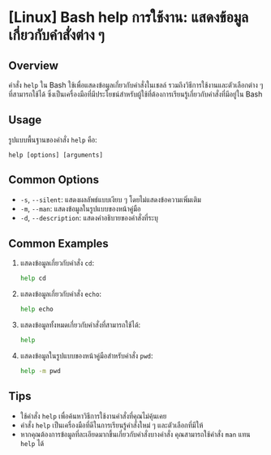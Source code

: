 # [Linux] Bash help การใช้งาน: แสดงข้อมูลเกี่ยวกับคำสั่งต่าง ๆ

## Overview
คำสั่ง `help` ใน Bash ใช้เพื่อแสดงข้อมูลเกี่ยวกับคำสั่งในเชลล์ รวมถึงวิธีการใช้งานและตัวเลือกต่าง ๆ ที่สามารถใช้ได้ ซึ่งเป็นเครื่องมือที่มีประโยชน์สำหรับผู้ใช้ที่ต้องการเรียนรู้เกี่ยวกับคำสั่งที่มีอยู่ใน Bash

## Usage
รูปแบบพื้นฐานของคำสั่ง `help` คือ:

```
help [options] [arguments]
```

## Common Options
- `-s`, `--silent`: แสดงผลลัพธ์แบบเงียบ ๆ โดยไม่แสดงข้อความเพิ่มเติม
- `-m`, `--man`: แสดงข้อมูลในรูปแบบของหน้าคู่มือ
- `-d`, `--description`: แสดงคำอธิบายของคำสั่งที่ระบุ

## Common Examples
1. แสดงข้อมูลเกี่ยวกับคำสั่ง `cd`:
   ```bash
   help cd
   ```

2. แสดงข้อมูลเกี่ยวกับคำสั่ง `echo`:
   ```bash
   help echo
   ```

3. แสดงข้อมูลทั้งหมดเกี่ยวกับคำสั่งที่สามารถใช้ได้:
   ```bash
   help
   ```

4. แสดงข้อมูลในรูปแบบของหน้าคู่มือสำหรับคำสั่ง `pwd`:
   ```bash
   help -m pwd
   ```

## Tips
- ใช้คำสั่ง `help` เพื่อค้นหาวิธีการใช้งานคำสั่งที่คุณไม่คุ้นเคย
- คำสั่ง `help` เป็นเครื่องมือที่ดีในการเรียนรู้คำสั่งใหม่ ๆ และตัวเลือกที่มีให้
- หากคุณต้องการข้อมูลที่ละเอียดมากขึ้นเกี่ยวกับคำสั่งบางคำสั่ง คุณสามารถใช้คำสั่ง `man` แทน `help` ได้